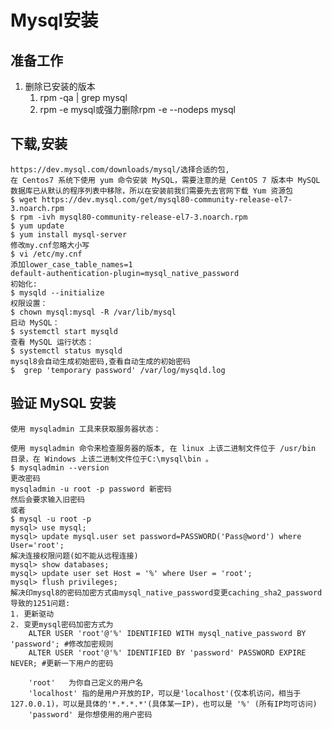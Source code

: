 # Mysql安装
## 准备工作
1. 删除已安装的版本
	1. rpm -qa | grep mysql
	2. rpm -e mysql或强力删除rpm -e --nodeps mysql
## 下载,安装
	https://dev.mysql.com/downloads/mysql/选择合适的包,
	在 Centos7 系统下使用 yum 命令安装 MySQL，需要注意的是 CentOS 7 版本中 MySQL数据库已从默认的程序列表中移除，所以在安装前我们需要先去官网下载 Yum 资源包
	$ wget https://dev.mysql.com/get/mysql80-community-release-el7-3.noarch.rpm
	$ rpm -ivh mysql80-community-release-el7-3.noarch.rpm
	$ yum update
	$ yum install mysql-server
	修改my.cnf忽略大小写
	$ vi /etc/my.cnf
	添加lower_case_table_names=1
	default-authentication-plugin=mysql_native_password
	初始化:
	$ mysqld --initialize
	权限设置：
	$ chown mysql:mysql -R /var/lib/mysql
	启动 MySQL：
	$ systemctl start mysqld
	查看 MySQL 运行状态：
	$ systemctl status mysqld
	mysql8会自动生成初始密码,查看自动生成的初始密码
	$  grep 'temporary password' /var/log/mysqld.log

## 验证 MySQL 安装
	使用 mysqladmin 工具来获取服务器状态：

	使用 mysqladmin 命令来检查服务器的版本, 在 linux 上该二进制文件位于 /usr/bin 目录，在 Windows 上该二进制文件位于C:\mysql\bin 。
	$ mysqladmin --version
	更改密码
	mysqladmin -u root -p password 新密码
	然后会要求输入旧密码
	或者
	$ mysql -u root -p
	mysql> use mysql;
	mysql> update mysql.user set password=PASSWORD('Pass@word') where User='root';
	解决连接权限问题(如不能从远程连接)
	mysql> show databases;
	mysql> update user set Host = '%' where User = 'root';
	mysql> flush privileges;
	解决印mysql8的密码加密方式由mysql_native_password变更caching_sha2_password导致的1251问题:
	1. 更新驱动
	2. 变更mysql密码加密方式为
		ALTER USER 'root'@'%' IDENTIFIED WITH mysql_native_password BY 'password'; #修改加密规则 
		ALTER USER 'root'@'%' IDENTIFIED BY 'password' PASSWORD EXPIRE NEVER; #更新一下用户的密码 
		
		'root'   为你自己定义的用户名
		'localhost' 指的是用户开放的IP，可以是'localhost'(仅本机访问，相当于127.0.0.1)，可以是具体的'*.*.*.*'(具体某一IP)，也可以是 '%' (所有IP均可访问)		
		'password' 是你想使用的用户密码

